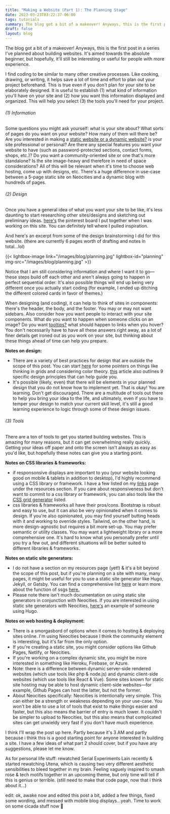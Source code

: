 ```yaml
---
title: "Making a Website (Part 1): The Planning Stage"
date: 2023-03-23T03:22:37-06:00
tags: tutorials
summary: The blog got a bit of a makeover! Anyways, this is the first post in a series I've planned about building websites. It's aimed towards the absolute beginner, but hopefully, it'll still be interesting or useful for people with more experience.
draft: false
layout: blog
---
```


The blog got a bit of a makeover! Anyways, this is the first post in a series I've planned about building websites. It's aimed towards the absolute beginner, but hopefully, it'll still be interesting or useful for people with more experience.

I find coding to be similar to many other creative processes. Like cooking, drawing, or writing, it helps save a lot of time and effort to plan out your project beforehand. This is true even if you don't plan for your site to be elaborately designed. It is useful to establish (1) what kind of information you'll have on your site and (2) how you want this information displayed and organized. This will help you select (3) the tools you'll need for your project.

###### (1) Information

Some questions you might ask yourself: what is your site about? What sorts of pages do you want on your website? How many of them will there be? Are you interested in making a [static website or a dynamic website?](https://blog.hubspot.com/website/static-vs-dynamic-website) is your site professional or personal? Are there any special features you want your website to have (such as password-protected sections, contact forms, shops, etc.)? Do you want a community-oriented site or one that's more standalone? Is the site image-heavy and therefore in need of space considerations? All of this will be relevant when it's time to choose web hosting, come up with designs, etc. There's a huge difference in use-case between a 5-page static site on Neocities and a dynamic blog with hundreds of pages.

###### (2) Design

Once you have a general idea of what you want your site to be like, it's less daunting to start researching other sites/designs and sketching out preliminary ideas. [here's](https://pin.it/6lo2wph) the pinterest board I put together when I was working on this site. You can definitely tell where I pulled inspiration.

And here's an excerpt from some of the design brainstorming I did for this website. (there are currently 6 pages worth of drafting and notes in total...lol)

{{< lightbox-image link="/images/blog/planning.jpg" lightbox-id="planning" img-src="/images/blog/planning.jpg" >}}

Notice that I am still considering information and where I want it to go—these steps build off each other and aren't always going to happen in perfect sequential order. It's also possible things will end up being very different once you actually start coding (for example, I ended up ditching the different colored cards in favor of themes.)

When designing (and coding), it can help to think of sites in components: there's the header, the body, and the footer. You may or may not want sidebars. Also consider how you want people to interact with your site components. What do you want to happen when someone clicks on an image? Do you want [tooltips?](https://www.w3schools.com/css/css_tooltip.asp) what should happen to links when you hover? You don't necessarily have to have all these answers right away, as a lot of finer details get ironed out as you work on your site, but thinking about these things ahead of time can help you prepare.

**Notes on design:**

*   There are a variety of best practices for design that are outside the scope of this post. You can start [here](https://webflow.com/blog/web-design-for-beginners) for some pointers on things like thinking in grids and considering color theory. [this](https://www.feelingpeaky.com/9-principles-of-good-web-design/) article also outlines 9 specific design principles that can help guide you.
*   It's possible (likely, even) that there will be elements in your planned design that you do not know how to implement yet. That is okay! You are learning. Don't get discouraged. There are a multitude of tools out there to help you bring your idea to the life, and ultimately, even if you have to temper your design to match your current skill level, it's still a good learning experience to logic through some of these design issues.

###### (3) Tools

There are a ton of tools to get you started building websites. This is amazing for many reasons, but it can get overwhelming really quickly. Getting your ideas off paper and onto the screen isn't always as easy as you'd like, but hopefully these notes can give you a starting point.

**Notes on CSS libraries & frameworks:**

*   if responsonsive displays are important to you (your website looking good on mobile & tablets in addition to desktop), I'd highly recommend using a CSS library or framework. I have a few listed on my [links](links.html#web-dev-resources) page under the resources section. If you care about responsiveness but don't want to commit to a css library or framework, you can also tools like the [CSS grid generator](https://cssgrid-generator.netlify.app/) listed.
*   css libraries & frameworks all have their pros/cons. Bootstrap is robust and easy to use, but it can also be very opinionated when it comes to design. If you're also opinionated, you may find yourself butting heads with it and working to override styles. Tailwind, on the other hand, is more design-agnostic but requires a bit more set-up. You may prefer semantic or utility classes. You may want a lightweight library or a more comprehensive one. It's hard to know what you personally prefer until you try a few out, and different situations will be better suited to different libraries & frameworks.

**Notes on static site generators:**

* I do not have a section on my resources page (yet!) & it's a bit beyond the scope of this post, but if you're planning on a site with many, many pages, it might be useful for you to use a static site generator like Hugo, Jekyll, or Gatsby. You can find a comprehensive list [here](https://jamstack.org/generators/) or learn more about the function of ssgs [here.](https://www.cloudflare.com/learning/performance/static-site-generator/)
* Please note there isn't much documentation on using static site generators in conjunction with Neocities. If you are interested in using static site generators with Neocities, [here's](https://neonaut.neocities.org/neocities/) an example of someone using Hugo.

**Notes on web hosting & deployment:**

* There is a smorgasbord of options when it comes to hosting & deploying sites online. I'm using Neocities because I think the community element is interesting, but it's far from the only option.
*  If you're creating a static site, you might consider options like Github Pages, Netlify, or Neocities.
*  If you're working on a complex dynamic site, you might be more interested in something like Heroku, Firebase, or Azure.
*  Note: there is a difference between dynamic server-side rendered websites (which use tools like php & node.js) and dynamic client-side websites (which use tools like React & Vue). Some sites known for static site hosting may be able to host dynamic client-side websites—for example, Github Pages can host the latter, but not the former.
*  About Neocities specifically: Neocities is intentionally very simple. This can either be a strength or weakness depending on your use-case. You won't be able to use a lot of tools that exist to make things easier and faster, but this also means the barrier of entry is much lower. It couldn't be simpler to upload to Neocities, but this also means that complicated sites can get unwieldy very fast if you don't have much experience.

I think I'll wrap the post up here. Partly because it's 3 AM and partly because i think this is a good starting point for anyone interested in building a site. I have a few ideas of what part 2 should cover, but if you have any suggestions, please let me know.

As for personal life stuff: rewatched Serial Experiments Lain recently & started rewatching Utena, which is causing two very different aesthetic sensibilities to bleed together in my brain. Feeling vaguely inspired to smash rose & tech motifs together in an upcoming theme, but only time will tell if this is genius or terrible. (still need to make that code page, now that i think about it...)

edit: ok, awake now and edited this post a bit, added a few things, fixed some wording, and messed with mobile blog displays...yeah. Time to work on some cicada stuff now 🫡